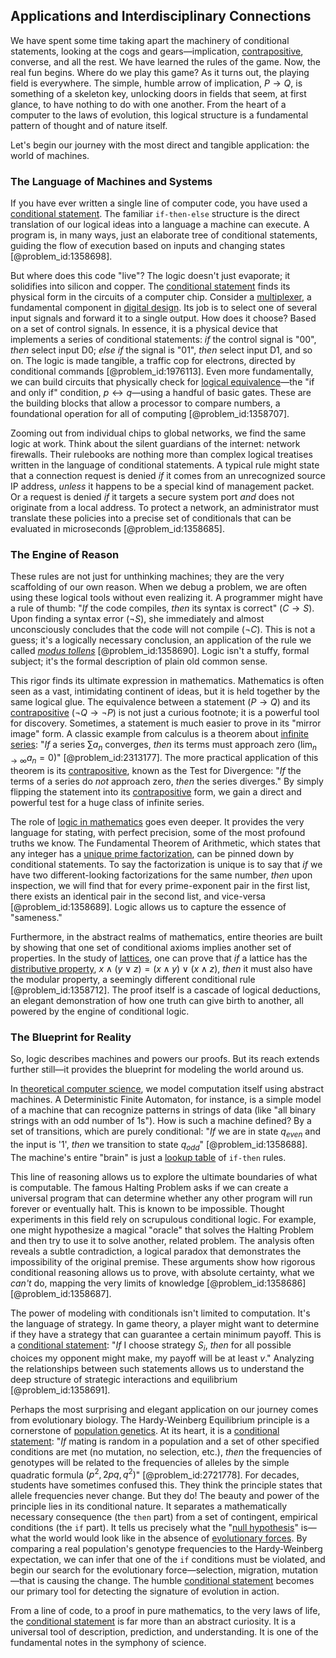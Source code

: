 ## Applications and Interdisciplinary Connections

We have spent some time taking apart the machinery of conditional statements, looking at the cogs and gears—implication, [contrapositive](@article_id:264838), converse, and all the rest. We have learned the rules of the game. Now, the real fun begins. Where do we play this game? As it turns out, the playing field is everywhere. The simple, humble arrow of implication, $P \to Q$, is something of a skeleton key, unlocking doors in fields that seem, at first glance, to have nothing to do with one another. From the heart of a computer to the laws of evolution, this logical structure is a fundamental pattern of thought and of nature itself.

Let's begin our journey with the most direct and tangible application: the world of machines.

### The Language of Machines and Systems

If you have ever written a single line of computer code, you have used a [conditional statement](@article_id:260801). The familiar `if-then-else` structure is the direct translation of our logical ideas into a language a machine can execute. A program is, in many ways, just an elaborate tree of conditional statements, guiding the flow of execution based on inputs and changing states [@problem_id:1358698].

But where does this code "live"? The logic doesn't just evaporate; it solidifies into silicon and copper. The [conditional statement](@article_id:260801) finds its physical form in the circuits of a computer chip. Consider a [multiplexer](@article_id:165820), a fundamental component in [digital design](@article_id:172106). Its job is to select one of several input signals and forward it to a single output. How does it choose? Based on a set of control signals. In essence, it is a physical device that implements a series of conditional statements: *if* the control signal is "00", *then* select input D0; *else if* the signal is "01", *then* select input D1, and so on. The logic is made tangible, a traffic cop for electrons, directed by conditional commands [@problem_id:1976113]. Even more fundamentally, we can build circuits that physically check for [logical equivalence](@article_id:146430)—the "if and only if" condition, $p \leftrightarrow q$—using a handful of basic gates. These are the building blocks that allow a processor to compare numbers, a foundational operation for all of computing [@problem_id:1358707].

Zooming out from individual chips to global networks, we find the same logic at work. Think about the silent guardians of the internet: network firewalls. Their rulebooks are nothing more than complex logical treatises written in the language of conditional statements. A typical rule might state that a connection request is denied *if* it comes from an unrecognized source IP address, *unless* it happens to be a special kind of management packet. Or a request is denied *if* it targets a secure system port *and* does not originate from a local address. To protect a network, an administrator must translate these policies into a precise set of conditionals that can be evaluated in microseconds [@problem_id:1358685].

### The Engine of Reason

These rules are not just for unthinking machines; they are the very scaffolding of our own reason. When we debug a problem, we are often using these logical tools without even realizing it. A programmer might have a rule of thumb: "*If* the code compiles, *then* its syntax is correct" ($C \to S$). Upon finding a syntax error ($\neg S$), she immediately and almost unconsciously concludes that the code will not compile ($\neg C$). This is not a guess; it's a logically necessary conclusion, an application of the rule we called *[modus tollens](@article_id:265625)* [@problem_id:1358690]. Logic isn't a stuffy, formal subject; it's the formal description of plain old common sense.

This rigor finds its ultimate expression in mathematics. Mathematics is often seen as a vast, intimidating continent of ideas, but it is held together by the same logical glue. The equivalence between a statement ($P \to Q$) and its [contrapositive](@article_id:264838) ($\neg Q \to \neg P$) is not just a curious footnote; it is a powerful tool for discovery. Sometimes, a statement is much easier to prove in its "mirror image" form. A classic example from calculus is a theorem about [infinite series](@article_id:142872): "*If* a series $\sum a_n$ converges, *then* its terms must approach zero ($\lim_{n \to \infty} a_n = 0$)" [@problem_id:2313177]. The more practical application of this theorem is its [contrapositive](@article_id:264838), known as the Test for Divergence: "*If* the terms of a series do *not* approach zero, *then* the series diverges." By simply flipping the statement into its [contrapositive](@article_id:264838) form, we gain a direct and powerful test for a huge class of infinite series.

The role of [logic in mathematics](@article_id:137185) goes even deeper. It provides the very language for stating, with perfect precision, some of the most profound truths we know. The Fundamental Theorem of Arithmetic, which states that any integer has a [unique prime factorization](@article_id:154986), can be pinned down by conditional statements. To say the factorization is unique is to say that *if* we have two different-looking factorizations for the same number, *then* upon inspection, we will find that for every prime-exponent pair in the first list, there exists an identical pair in the second list, and vice-versa [@problem_id:1358689]. Logic allows us to capture the essence of "sameness."

Furthermore, in the abstract realms of mathematics, entire theories are built by showing that one set of conditional axioms implies another set of properties. In the study of [lattices](@article_id:264783), one can prove that *if* a lattice has the [distributive property](@article_id:143590), $x \land (y \lor z) = (x \land y) \lor (x \land z)$, *then* it must also have the modular property, a seemingly different conditional rule [@problem_id:1358712]. The proof itself is a cascade of logical deductions, an elegant demonstration of how one truth can give birth to another, all powered by the engine of conditional logic.

### The Blueprint for Reality

So, logic describes machines and powers our proofs. But its reach extends further still—it provides the blueprint for modeling the world around us.

In [theoretical computer science](@article_id:262639), we model computation itself using abstract machines. A Deterministic Finite Automaton, for instance, is a simple model of a machine that can recognize patterns in strings of data (like "all binary strings with an odd number of 1s"). How is such a machine defined? By a set of transitions, which are purely conditional: "*If* we are in state $q_{even}$ and the input is '1', *then* we transition to state $q_{odd}$" [@problem_id:1358688]. The machine's entire "brain" is just a [lookup table](@article_id:177414) of `if-then` rules.

This line of reasoning allows us to explore the ultimate boundaries of what is computable. The famous Halting Problem asks if we can create a universal program that can determine whether any other program will run forever or eventually halt. This is known to be impossible. Thought experiments in this field rely on scrupulous conditional logic. For example, one might hypothesize a magical "oracle" that solves the Halting Problem and then try to use it to solve another, related problem. The analysis often reveals a subtle contradiction, a logical paradox that demonstrates the impossibility of the original premise. These arguments show how rigorous conditional reasoning allows us to prove, with absolute certainty, what we *can't* do, mapping the very limits of knowledge [@problem_id:1358686] [@problem_id:1358687].

The power of modeling with conditionals isn't limited to computation. It's the language of strategy. In game theory, a player might want to determine if they have a strategy that can guarantee a certain minimum payoff. This is a [conditional statement](@article_id:260801): "*If* I choose strategy $S_i$, *then* for all possible choices my opponent might make, my payoff will be at least $v$." Analyzing the relationships between such statements allows us to understand the deep structure of strategic interactions and equilibrium [@problem_id:1358691].

Perhaps the most surprising and elegant application on our journey comes from evolutionary biology. The Hardy-Weinberg Equilibrium principle is a cornerstone of [population genetics](@article_id:145850). At its heart, it is a [conditional statement](@article_id:260801): "*If* mating is random in a population and a set of other specified conditions are met (no mutation, no selection, etc.), *then* the frequencies of genotypes will be related to the frequencies of alleles by the simple quadratic formula $(p^2, 2pq, q^2)$" [@problem_id:2721778]. For decades, students have sometimes confused this. They think the principle states that allele frequencies never change. But they do! The beauty and power of the principle lies in its conditional nature. It separates a mathematically necessary consequence (the `then` part) from a set of contingent, empirical conditions (the `if` part). It tells us precisely what the "[null hypothesis](@article_id:264947)" is—what the world would look like in the absence of [evolutionary forces](@article_id:273467). By comparing a real population's genotype frequencies to the Hardy-Weinberg expectation, we can infer that one of the `if` conditions must be violated, and begin our search for the evolutionary force—selection, migration, mutation—that is causing the change. The humble [conditional statement](@article_id:260801) becomes our primary tool for detecting the signature of evolution in action.

From a line of code, to a proof in pure mathematics, to the very laws of life, the [conditional statement](@article_id:260801) is far more than an abstract curiosity. It is a universal tool of description, prediction, and understanding. It is one of the fundamental notes in the symphony of science.